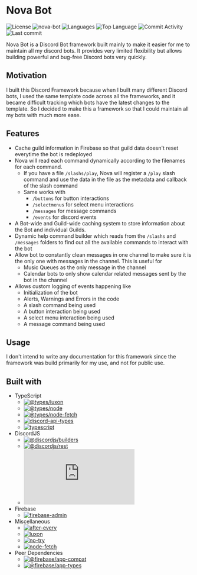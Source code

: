 # Nova Bot

![License](https://img.shields.io/github/license/zS1L3NT/ts-npm-nova-bot?style=for-the-badge) ![nova-bot](https://img.shields.io/npm/v/nova-bot?label=nova-bot&style=for-the-badge) ![Languages](https://img.shields.io/github/languages/count/zS1L3NT/ts-npm-nova-bot?style=for-the-badge) ![Top Language](https://img.shields.io/github/languages/top/zS1L3NT/ts-npm-nova-bot?style=for-the-badge) ![Commit Activity](https://img.shields.io/github/commit-activity/y/zS1L3NT/ts-npm-nova-bot?style=for-the-badge) ![Last commit](https://img.shields.io/github/last-commit/zS1L3NT/ts-npm-nova-bot?style=for-the-badge)

Nova Bot is a Discord Bot framework built mainly to make it easier for me to maintain all my discord bots. It provides very limited flexibility but allows building powerful and bug-free Discord bots very quickly.

## Motivation

I built this Discord Framework because when I built many different Discord bots, I used the same template code across all the frameworks, and it became difficult tracking which bots have the latest changes to the template. So I decided to make this a framework so that I could maintain all my bots with much more ease.

## Features

-   Cache guild information in Firebase so that guild data doesn't reset everytime the bot is redeployed
-   Nova will read each command dynamically according to the filenames for each command.
    -   If you have a file `/slashs/play`, Nova will register a `/play` slash command and use the data in the file as the metadata and callback of the slash command
    -   Same works with
        -   `/buttons` for button interactions
        -   `/selectmenus` for select menu interactions
        -   `/messages` for message commands
        -   `/events` for discord events
-   A Bot-wide and Guild-wide caching system to store information about the Bot and individual Guilds.
-   Dynamic help command builder which reads from the `/slashs` and `/messages` folders to find out all the available commands to interact with the bot
-   Allow bot to constantly clean messages in one channel to make sure it is the only one with messages in the channel. This is useful for
    -   Music Queues as the only message in the channel
    -   Calendar bots to only show calendar related messages sent by the bot in the channel
-   Allows custom logging of events happening like
    -   Initialization of the bot
    -   Alerts, Warnings and Errors in the code
    -   A slash command being used
    -   A button interaction being used
    -   A select menu interaction being used
    -   A message command being used

## Usage

I don't intend to write any documentation for this framework since the framework was build primarily for my use, and not for public use.

## Built with
- TypeScript
    -   [![@types/luxon](https://img.shields.io/github/package-json/dependency-version/zS1L3NT/ts-npm-nova-bot/@types/luxon?style=flat-square)](https://npmjs.com/package/@types/luxon)
    -   [![@types/node](https://img.shields.io/github/package-json/dependency-version/zS1L3NT/ts-npm-nova-bot/@types/node?style=flat-square)](https://npmjs.com/package/@types/node)
    -   [![@types/node-fetch](https://img.shields.io/github/package-json/dependency-version/zS1L3NT/ts-npm-nova-bot/@types/node-fetch?style=flat-square)](https://npmjs.com/package/@types/node-fetch)
    -   [![discord-api-types](https://img.shields.io/github/package-json/dependency-version/zS1L3NT/ts-npm-nova-bot/discord-api-types?style=flat-square)](https://npmjs.com/package/discord-api-types)
    -   [![typescript](https://img.shields.io/github/package-json/dependency-version/zS1L3NT/ts-npm-nova-bot/typescript?style=flat-square)](https://npmjs.com/package/typescript)
- DiscordJS
    -   [![@discordjs/builders](https://img.shields.io/github/package-json/dependency-version/zS1L3NT/ts-npm-nova-bot/@discordjs/builders?style=flat-square)](https://npmjs.com/package/@discordjs/builders)
    -   [![@discordjs/rest](https://img.shields.io/github/package-json/dependency-version/zS1L3NT/ts-npm-nova-bot/@discordjs/rest?style=flat-square)](https://npmjs.com/package/@discordjs/rest)
    -   [![discord.js](https://img.shields.io/github/package-json/dependency-version/zS1L3NT/ts-npm-nova-bot/discord.js?style=flat-square)](https://npmjs.com/package/discord.js)
- Firebase
    -   [![firebase-admin](https://img.shields.io/github/package-json/dependency-version/zS1L3NT/ts-npm-nova-bot/firebase-admin?style=flat-square)](https://npmjs.com/package/firebase-admin)
- Miscellaneous
    -   [![after-every](https://img.shields.io/github/package-json/dependency-version/zS1L3NT/ts-npm-nova-bot/after-every?style=flat-square)](https://npmjs.com/package/after-every)
    -   [![luxon](https://img.shields.io/github/package-json/dependency-version/zS1L3NT/ts-npm-nova-bot/luxon?style=flat-square)](https://npmjs.com/package/luxon)
    -   [![no-try](https://img.shields.io/github/package-json/dependency-version/zS1L3NT/ts-npm-nova-bot/no-try?style=flat-square)](https://npmjs.com/package/no-try)
    -   [![node-fetch](https://img.shields.io/github/package-json/dependency-version/zS1L3NT/ts-npm-nova-bot/node-fetch?style=flat-square)](https://npmjs.com/package/node-fetch)
- Peer Dependencies
    -   [![@firebase/app-compat](https://img.shields.io/github/package-json/dependency-version/zS1L3NT/ts-npm-nova-bot/@firebase/app-compat?style=flat-square)](https://npmjs.com/package/@firebase/app-compat)
    -   [![@firebase/app-types](https://img.shields.io/github/package-json/dependency-version/zS1L3NT/ts-npm-nova-bot/@firebase/app-types?style=flat-square)](https://npmjs.com/package/@firebase/app-types)